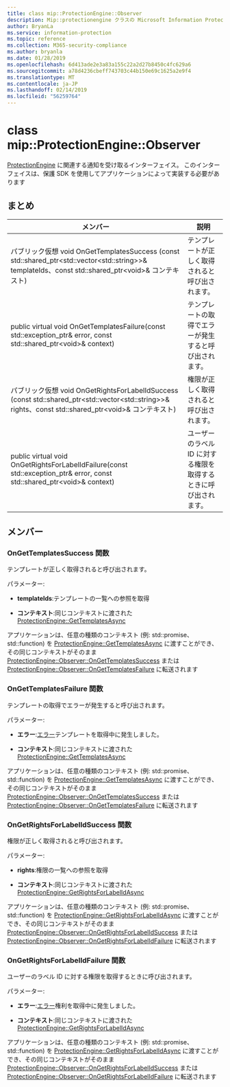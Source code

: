 ```yaml
---
title: class mip::ProtectionEngine::Observer
description: Mip::protectionengine クラスの Microsoft Information Protection (MIP) SDK について説明します。
author: BryanLa
ms.service: information-protection
ms.topic: reference
ms.collection: M365-security-compliance
ms.author: bryanla
ms.date: 01/28/2019
ms.openlocfilehash: 6d413ade2e3a83a155c22a2d27b8450c4fc629a6
ms.sourcegitcommit: a78d4236cbeff743703c44b150e69c1625a2e9f4
ms.translationtype: MT
ms.contentlocale: ja-JP
ms.lasthandoff: 02/14/2019
ms.locfileid: "56259764"
---
```

# <a name="class-mipprotectionengineobserver"></a>class mip::ProtectionEngine::Observer 
[ProtectionEngine](class_mip_protectionengine.md) に関連する通知を受け取るインターフェイス。
このインターフェイスは、保護 SDK を使用してアプリケーションによって実装する必要があります
  
## <a name="summary"></a>まとめ
 メンバー                        | 説明                                
--------------------------------|---------------------------------------------
パブリック仮想 void OnGetTemplatesSuccess (const std::shared_ptr\<std::vector\<std::string\>\>& templateIds、const std::shared_ptr\<void\>& コンテキスト)  |  テンプレートが正しく取得されると呼び出されます。
public virtual void OnGetTemplatesFailure(const std::exception_ptr& error, const std::shared_ptr\<void\>& context)  |  テンプレートの取得でエラーが発生すると呼び出されます。
パブリック仮想 void OnGetRightsForLabelIdSuccess (const std::shared_ptr\<std::vector\<std::string\>\>& rights、const std::shared_ptr\<void\>& コンテキスト)  |  権限が正しく取得されると呼び出されます。
public virtual void OnGetRightsForLabelIdFailure(const std::exception_ptr& error, const std::shared_ptr\<void\>& context)  |  ユーザーのラベル ID に対する権限を取得するときに呼び出されます。
  
## <a name="members"></a>メンバー
  
### <a name="ongettemplatessuccess-function"></a>OnGetTemplatesSuccess 関数
テンプレートが正しく取得されると呼び出されます。

パラメーター:  
* **templateIds**:テンプレートの一覧への参照を取得 


* **コンテキスト**:同じコンテキストに渡された[ProtectionEngine::GetTemplatesAsync](class_mip_protectionengine.md#gettemplatesasync-function)


アプリケーションは、任意の種類のコンテキスト (例: std::promise、std::function) を [ProtectionEngine::GetTemplatesAsync](class_mip_protectionengine.md#gettemplatesasync-function) に渡すことができ、その同じコンテキストがそのまま [ProtectionEngine::Observer::OnGetTemplatesSuccess](class_mip_protectionengine_observer.md#ongettemplatessuccess-function) または [ProtectionEngine::Observer::OnGetTemplatesFailure](class_mip_protectionengine_observer.md#ongettemplatesfailure-function) に転送されます
  
### <a name="ongettemplatesfailure-function"></a>OnGetTemplatesFailure 関数
テンプレートの取得でエラーが発生すると呼び出されます。

パラメーター:  
* **エラー**:[エラー](class_mip_error.md)テンプレートを取得中に発生しました。 


* **コンテキスト**:同じコンテキストに渡された[ProtectionEngine::GetTemplatesAsync](class_mip_protectionengine.md#gettemplatesasync-function)


アプリケーションは、任意の種類のコンテキスト (例: std::promise、std::function) を [ProtectionEngine::GetTemplatesAsync](class_mip_protectionengine.md#gettemplatesasync-function) に渡すことができ、その同じコンテキストがそのまま [ProtectionEngine::Observer::OnGetTemplatesSuccess](class_mip_protectionengine_observer.md#ongettemplatessuccess-function) または [ProtectionEngine::Observer::OnGetTemplatesFailure](class_mip_protectionengine_observer.md#ongettemplatesfailure-function) に転送されます
  
### <a name="ongetrightsforlabelidsuccess-function"></a>OnGetRightsForLabelIdSuccess 関数
権限が正しく取得されると呼び出されます。

パラメーター:  
* **rights**:権限の一覧への参照を取得 


* **コンテキスト**:同じコンテキストに渡された[ProtectionEngine::GetRightsForLabelIdAsync](class_mip_protectionengine.md#getrightsforlabelidasync-function)


アプリケーションは、任意の種類のコンテキスト (例: std::promise、std::function) を [ProtectionEngine::GetRightsForLabelIdAsync](class_mip_protectionengine.md#getrightsforlabelidasync-function) に渡すことができ、その同じコンテキストがそのまま [ProtectionEngine::Observer::OnGetRightsForLabelIdSuccess](class_mip_protectionengine_observer.md#ongetrightsforlabelidsuccess-function) または [ProtectionEngine::Observer::OnGetRightsForLabelIdFailure](class_mip_protectionengine_observer.md#ongetrightsforlabelidfailure-function) に転送されます
  
### <a name="ongetrightsforlabelidfailure-function"></a>OnGetRightsForLabelIdFailure 関数
ユーザーのラベル ID に対する権限を取得するときに呼び出されます。

パラメーター:  
* **エラー**:[エラー](class_mip_error.md)権利を取得中に発生しました。 


* **コンテキスト**:同じコンテキストに渡された[ProtectionEngine::GetRightsForLabelIdAsync](class_mip_protectionengine.md#getrightsforlabelidasync-function)


アプリケーションは、任意の種類のコンテキスト (例: std::promise、std::function) を [ProtectionEngine::GetRightsForLabelIdAsync](class_mip_protectionengine.md#getrightsforlabelidasync-function) に渡すことができ、その同じコンテキストがそのまま [ProtectionEngine::Observer::OnGetRightsForLabelIdSuccess](class_mip_protectionengine_observer.md#ongetrightsforlabelidsuccess-function) または [ProtectionEngine::Observer::OnGetRightsForLabelIdFailure](class_mip_protectionengine_observer.md#ongetrightsforlabelidfailure-function) に転送されます
